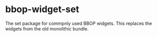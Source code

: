 # bbop-widget-set
The set package for commpnly used BBOP widgets. This replaces the widgets from the old monolithic bundle.
